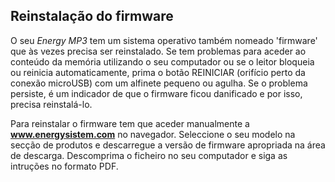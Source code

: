 ## Reinstalação do firmware

O seu *Energy MP3* tem um sistema operativo também nomeado 'firmware' que às vezes precisa ser reinstalado. Se tem problemas para aceder ao conteúdo da memória utilizando o seu computador ou se o leitor bloqueia ou reinicia automaticamente, prima o botão REINICIAR (orifício perto da conexão microUSB) com um alfinete pequeno ou agulha. Se o problema persiste, é um indicador de que o firmware ficou danificado e por isso, precisa reinstalá-lo.

Para reinstalar o firmware tem que aceder manualmente a **www.energysistem.com** no navegador. Seleccione o seu modelo na secção de produtos e descarregue a versão de firmware apropriada na área de descarga. Descomprima o ficheiro no seu computador e siga as intruções no formato PDF.

